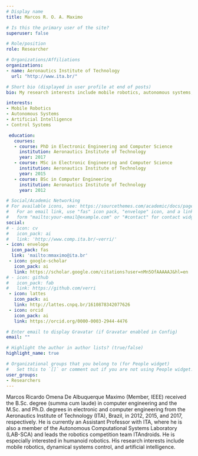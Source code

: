 ```yaml
---
# Display name
title: Marcos R. O. A. Maximo

# Is this the primary user of the site?
superuser: false

# Role/position
role: Researcher

# Organizations/Affiliations
organizations:
- name: Aeronautics Institute of Technology
  url: "http://www.ita.br/"

# Short bio (displayed in user profile at end of posts)
bio: My research interests include mobile robotics, autonomous systems, artificial intelligence, and control systems.

interests:
- Mobile Robotics
- Autonomous Systems
- Artificial Intelligence
- Control Systems

 education:
   courses:
   - course: PhD in Electronic Engineering and Computer Science
     institution: Aeronautics Institute of Technology
     year: 2017
   - course: MSc in Electronic Engineering and Computer Science
     institution: Aeronautics Institute of Technology
     year: 2015
   - course: BSc in Computer Engineering
     institution: Aeronautics Institute of Technology
     year: 2012

# Social/Academic Networking
# For available icons, see: https://sourcethemes.com/academic/docs/page-builder/#icons
#   For an email link, use "fas" icon pack, "envelope" icon, and a link in the
#   form "mailto:your-email@example.com" or "#contact" for contact widget.
social:
# - icon: cv
#   icon_pack: ai
#   link: 'http://www.comp.ita.br/~verri/'
- icon: envelope
  icon_pack: fas
  link: 'mailto:mmaximo@ita.br'
 - icon: google-scholar
   icon_pack: ai
   link: https://scholar.google.com/citations?user=nMn5OfAAAAAJ&hl=en
# - icon: github
#   icon_pack: fab
#   link: https://github.com/verri
 - icon: lattes
   icon_pack: ai
   link: http://lattes.cnpq.br/1610878342077626
 - icon: orcid
   icon_pack: ai
   link: https://orcid.org/0000-0003-2944-4476

# Enter email to display Gravatar (if Gravatar enabled in Config)
email: ""

# Highlight the author in author lists? (true/false)
highlight_name: true

# Organizational groups that you belong to (for People widget)
#   Set this to `[]` or comment out if you are not using People widget.
user_groups:
- Researchers
---
```


Marcos Ricardo Omena De Albuquerque Maximo (Member, IEEE) received the B.Sc.
degree (summa cum laude) in computer engineering and the M.Sc. and Ph.D.
degrees in electronic and computer engineering from the Aeronautics Institute
of Technology (ITA), Brazil, in 2012, 2015, and 2017, respectively. He is
currently an Assistant Professor with ITA, where he is also a member of the
Autonomous Computational Systems Laboratory (LAB-SCA) and leads the robotics
competition team ITAndroids. He is especially interested in humanoid robotics.
His research interests include mobile robotics, dynamical systems control, and
artificial intelligence.
